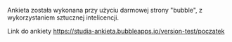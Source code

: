 Ankieta została wykonana przy użyciu darmowej strony "bubble", z wykorzystaniem sztucznej intelicencji.

Link do ankiety
https://studia-ankieta.bubbleapps.io/version-test/poczatek
